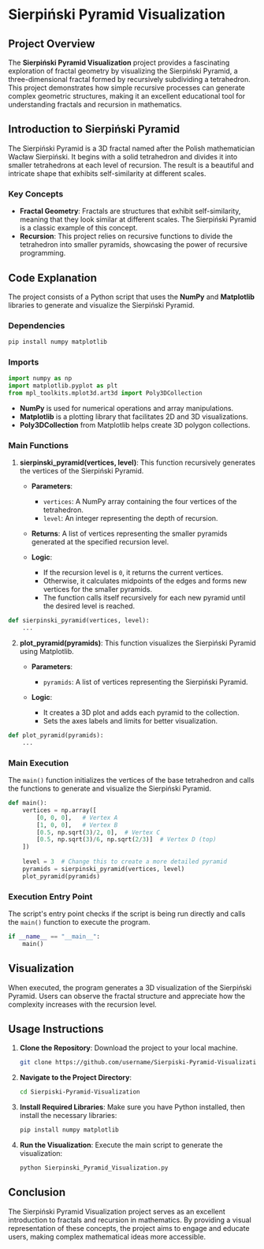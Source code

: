 
# Sierpiński Pyramid Visualization

## Project Overview

The **Sierpiński Pyramid Visualization** project provides a fascinating exploration of fractal geometry by visualizing the Sierpiński Pyramid, a three-dimensional fractal formed by recursively subdividing a tetrahedron. This project demonstrates how simple recursive processes can generate complex geometric structures, making it an excellent educational tool for understanding fractals and recursion in mathematics.

## Introduction to Sierpiński Pyramid

The Sierpiński Pyramid is a 3D fractal named after the Polish mathematician Wacław Sierpiński. It begins with a solid tetrahedron and divides it into smaller tetrahedrons at each level of recursion. The result is a beautiful and intricate shape that exhibits self-similarity at different scales.

### Key Concepts

- **Fractal Geometry**: Fractals are structures that exhibit self-similarity, meaning that they look similar at different scales. The Sierpiński Pyramid is a classic example of this concept.
- **Recursion**: This project relies on recursive functions to divide the tetrahedron into smaller pyramids, showcasing the power of recursive programming.

## Code Explanation

The project consists of a Python script that uses the **NumPy** and **Matplotlib** libraries to generate and visualize the Sierpiński Pyramid.

### Dependencies

```python
pip install numpy matplotlib
```

### Imports

```python
import numpy as np
import matplotlib.pyplot as plt
from mpl_toolkits.mplot3d.art3d import Poly3DCollection
```

- **NumPy** is used for numerical operations and array manipulations.
- **Matplotlib** is a plotting library that facilitates 2D and 3D visualizations.
- **Poly3DCollection** from Matplotlib helps create 3D polygon collections.

### Main Functions

1. **sierpinski_pyramid(vertices, level)**: This function recursively generates the vertices of the Sierpiński Pyramid.

   - **Parameters**:
     - `vertices`: A NumPy array containing the four vertices of the tetrahedron.
     - `level`: An integer representing the depth of recursion.

   - **Returns**: A list of vertices representing the smaller pyramids generated at the specified recursion level.

   - **Logic**:
     - If the recursion level is `0`, it returns the current vertices.
     - Otherwise, it calculates midpoints of the edges and forms new vertices for the smaller pyramids.
     - The function calls itself recursively for each new pyramid until the desired level is reached.

```python
def sierpinski_pyramid(vertices, level):
    ...
```

2. **plot_pyramid(pyramids)**: This function visualizes the Sierpiński Pyramid using Matplotlib.

   - **Parameters**:
     - `pyramids`: A list of vertices representing the Sierpiński Pyramid.

   - **Logic**:
     - It creates a 3D plot and adds each pyramid to the collection.
     - Sets the axes labels and limits for better visualization.

```python
def plot_pyramid(pyramids):
    ...
```

### Main Execution

The `main()` function initializes the vertices of the base tetrahedron and calls the functions to generate and visualize the Sierpiński Pyramid.

```python
def main():
    vertices = np.array([
        [0, 0, 0],   # Vertex A
        [1, 0, 0],   # Vertex B
        [0.5, np.sqrt(3)/2, 0],  # Vertex C
        [0.5, np.sqrt(3)/6, np.sqrt(2/3)]  # Vertex D (top)
    ])
    
    level = 3  # Change this to create a more detailed pyramid
    pyramids = sierpinski_pyramid(vertices, level)
    plot_pyramid(pyramids)
```

### Execution Entry Point

The script's entry point checks if the script is being run directly and calls the `main()` function to execute the program.

```python
if __name__ == "__main__":
    main()
```

## Visualization

When executed, the program generates a 3D visualization of the Sierpiński Pyramid. Users can observe the fractal structure and appreciate how the complexity increases with the recursion level.

## Usage Instructions

1. **Clone the Repository**: Download the project to your local machine.
   ```bash
   git clone https://github.com/username/Sierpiski-Pyramid-Visualization.git
   ```
2. **Navigate to the Project Directory**:
   ```bash
   cd Sierpiski-Pyramid-Visualization
   ```
3. **Install Required Libraries**:
   Make sure you have Python installed, then install the necessary libraries:
   ```bash
   pip install numpy matplotlib
   ```
4. **Run the Visualization**:
   Execute the main script to generate the visualization:
   ```bash
   python Sierpinski_Pyramid_Visualization.py
   ```

## Conclusion

The Sierpiński Pyramid Visualization project serves as an excellent introduction to fractals and recursion in mathematics. By providing a visual representation of these concepts, the project aims to engage and educate users, making complex mathematical ideas more accessible.
